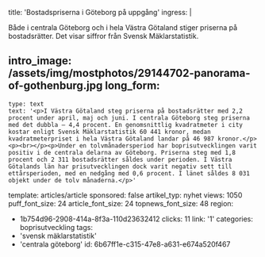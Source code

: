 title: 'Bostadspriserna i Göteborg på uppgång'
ingress: |
  <p>Både i centrala Göteborg och i hela Västra Götaland stiger priserna på bostadsrätter. Det visar siffror från Svensk Mäklarstatistik.
  </p>
  
intro_image: /assets/img/mostphotos/29144702-panorama-of-gothenburg.jpg
long_form:
  -
    type: text
    text: '<p>I Västra Götaland steg priserna på bostadsrätter med 2,2 procent under april, maj och juni. I centrala Göteborg steg priserna med det dubbla – 4,4 procent. En genomsnittlig kvadratmeter i city kostar enligt Svensk Mäklarstatistik 60 441 kronor, medan kvadratmeterpriset i hela Västra Götaland landar på 46 987 kronor.</p><p><br></p><p>Under en tolvmånadersperiod har boprisutvecklingen varit positiv i de centrala delarna av Göteborg. Priserna steg med 1,8 procent och 2 311 bostadsrätter såldes under perioden. I Västra Götalands län har prisutvecklingen dock varit negativ sett till ettårsperioden, med en nedgång med 0,6 procent. I länet såldes 8 031 objekt under de tolv månaderna.</p>'
template: articles/article
sponsored: false
artikel_typ: nyhet
views: 1050
puff_font_size: 24
article_font_size: 24
topnews_font_size: 48
region:
  - 1b754d96-2908-414a-8f3a-110d23632412
clicks: 11
link: '1'
categories: boprisutveckling
tags:
  - 'svensk mäklarstatistik'
  - 'centrala göteborg'
id: 6b67ff1e-c315-47e8-a631-e674a520f467
